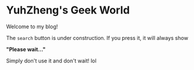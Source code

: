 # YuhZheng's Geek World

Welcome to my blog!

The ```search``` button is under construction. If you press it, it will always show 

**"Please wait..."**

Simply don't use it and don't wait! lol

